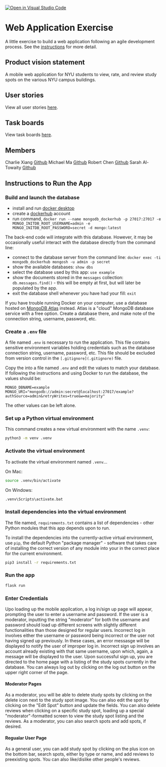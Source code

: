 [![Open in Visual Studio Code](https://classroom.github.com/assets/open-in-vscode-c66648af7eb3fe8bc4f294546bfd86ef473780cde1dea487d3c4ff354943c9ae.svg)](https://classroom.github.com/online_ide?assignment_repo_id=8874489&assignment_repo_type=AssignmentRepo)
# Web Application Exercise

A little exercise to build a web application following an agile development process. See the [instructions](instructions.md) for more detail.

## Product vision statement

A mobile web application for NYU students to view, rate, and review study spots on the various NYU campus buildings.

## User stories

View all user stories [here](https://github.com/software-students-fall2022/web-app-exercise-team-2-1/issues).

## Task boards

View task boards [here](https://github.com/software-students-fall2022/web-app-exercise-team-2-1/projects?query=is%3Aopen).

## Members

Charlie Xiang [Github](https://github.com/xiang-charlie)
Michael Ma [Github](https://github.com/mma01us)
Robert Chen [Github](https://github.com/RobertChenYF)
Sarah Al-Towaity [Github](https://github.com/sarah-altowaity1)

## Instructions to Run the App

### Build and launch the database

- install and run [docker desktop](https://www.docker.com/get-started)
- create a [dockerhub](https://hub.docker.com/signup) account
- run command, `docker run --name mongodb_dockerhub -p 27017:27017 -e MONGO_INITDB_ROOT_USERNAME=admin -e MONGO_INITDB_ROOT_PASSWORD=secret -d mongo:latest`

The back-end code will integrate with this database. However, it may be occasionally useful interact with the database directly from the command line:

- connect to the database server from the command line: `docker exec -ti mongodb_dockerhub mongosh -u admin -p secret`
- show the available databases: `show dbs`
- select the database used by this app: `use example`
- show the documents stored in the `messages` collection: `db.messages.find()` - this will be empty at first, but will later be populated by the app.
- exit the database shell whenever you have had your fill: `exit`

If you have trouble running Docker on your computer, use a database hosted on [MongoDB Atlas](https://www.mongodb.com/atlas) instead. Atlas is a "cloud" MongoDB database service with a free option. Create a database there, and make note of the connection string, username, password, etc.

### Create a `.env` file

A file named `.env` is necessary to run the application. This file contains sensitive environment variables holding credentials such as the database connection string, username, password, etc. This file should be excluded from version control in the `[.gitignore](.gitignore)` file.

Copy the into a file named `.env` and edit the values to match your database. If following the instructions and using Docker to run the database, the values should be:

```
MONGO_DBNAME=example
MONGO_URI="mongodb://admin:secret@localhost:27017/example?authSource=admin&retryWrites=true&w=majority"
```

The other values can be left alone.

### Set up a Python virtual environment

This command creates a new virtual environment with the name `.venv`:

```bash
python3 -m venv .venv
```

### Activate the virtual environment

To activate the virtual environment named `.venv`...

On Mac:

```bash
source .venv/bin/activate
```

On Windows:

```bash
.venv\Scripts\activate.bat
```

### Install dependencies into the virtual environment

The file named, `requirements.txt` contains a list of dependencies - other Python modules that this app depends upon to run.

To install the dependencies into the currently-active virtual environment, use `pip`, the default Python "package manager" - software that takes care of installing the correct version of any module into your in the correct place for the current environment.

```bash
pip3 install -r requirements.txt
```

### Run the app
```bash
flask run
```

### Enter Credentials 
Upo loading up the mobile appilcation, a log in/sign up page will appear, prompting the user to enter a username and password. If the user is a moderator, inputting the string "moderator" for both the username and password should load up different screens with slightly different functionalities than those designed for regular users. Incorrect log in involves either the username or password being incorrect or the user not having signed up previously. In these cases, an error messasge will be displayed to notify the user of improper log in. Incorrect sign up involves an account already existing with that same username, upon which, again, a message will be displayed to the user. Upon successful sign up, you are directed to the home page with a listing of the study spots currently in the database. You can always log out by clicking on the log out button on the upper right corner of the page.

#### Moderator Pages
As a moderator, you will be able to delete study spots by clicking on the delete icon next to the study spot image. You can also edit the spot by clicking on the "Edit Spot" button and update the fields. You can also delete reviews when clicking on a specific study spot, loading up a special "moderator"-formatted screen to view the study spot listing and the reviews. As a moderator, you can also search spots and add spots, if desired.

#### Regualar User Page
As a general user, you can add study spot by clicking on the plus icon on the bottom bar, search spots, either by type or name, and add reviews to preexisting spots. You can also like/dislike other people's reviews. 
